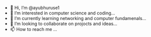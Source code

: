 - 👋 Hi, I’m @ayubhuruse1
- 👀 I’m interested in computer science and coding...
- 🌱 I’m currently learning networking and computer fundamenals...
- 💞️ I’m looking to collaborate on projocts and ideas...
- 📫 How to reach me ...

<!---
ayubhuruse1/ayubhuruse1 is a ✨ special ✨ repository because its `README.md` (this file) appears on your GitHub profile.
You can click the Preview link to take a look at your changes.
--->

